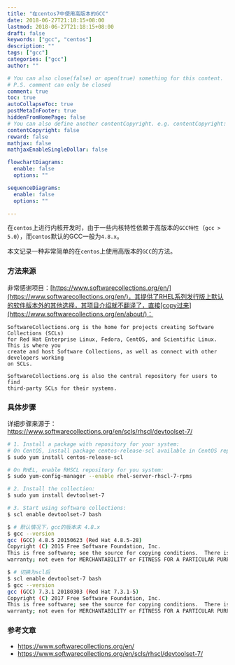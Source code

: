 ```yaml
---
title: "在centos7中使用高版本的GCC"
date: 2018-06-27T21:18:15+08:00
lastmod: 2018-06-27T21:18:15+08:00
draft: false
keywords: ["gcc", "centos"]
description: ""
tags: ["gcc"]
categories: ["gcc"]
author: ""

# You can also close(false) or open(true) something for this content.
# P.S. comment can only be closed
comment: true
toc: true
autoCollapseToc: true
postMetaInFooter: true
hiddenFromHomePage: false
# You can also define another contentCopyright. e.g. contentCopyright: "This is another copyright."
contentCopyright: false
reward: false
mathjax: false
mathjaxEnableSingleDollar: false

flowchartDiagrams:
  enable: false
  options: ""

sequenceDiagrams: 
  enable: false
  options: ""

---
```


在`centos`上进行内核开发时，由于一些内核特性依赖于高版本的`GCC特性`（`gcc > 5.0`），而`centos`默认的GCC一般为`4.8.x`。

本文记录一种非常简单的在`centos`上使用高版本的`GCC`的方法。

<!--more-->

### 方法来源

非常感谢项目：[https://www.softwarecollections.org/en/](https://www.softwarecollections.org/en/)，其提供了RHEL系列发行版上默认的软件版本外的其他选择，其项目介绍就不翻译了，直接[copy过来](https://www.softwarecollections.org/en/about/)：

```
SoftwareCollections.org is the home for projects creating Software Collections (SCLs)
for Red Hat Enterprise Linux, Fedora, CentOS, and Scientific Linux. This is where you
create and host Software Collections, as well as connect with other developers working
on SCLs.

SoftwareCollections.org is also the central repository for users to find
third-party SCLs for their systems.
```

### 具体步骤

详细步骤来源于：https://www.softwarecollections.org/en/scls/rhscl/devtoolset-7/

```bash
# 1. Install a package with repository for your system:
# On CentOS, install package centos-release-scl available in CentOS repository:
$ sudo yum install centos-release-scl

# On RHEL, enable RHSCL repository for you system:
$ sudo yum-config-manager --enable rhel-server-rhscl-7-rpms

# 2. Install the collection:
$ sudo yum install devtoolset-7

# 3. Start using software collections:
$ scl enable devtoolset-7 bash

$ # 默认情况下，gcc的版本未 4.8.x
$ gcc --version
gcc (GCC) 4.8.5 20150623 (Red Hat 4.8.5-28)
Copyright (C) 2015 Free Software Foundation, Inc.
This is free software; see the source for copying conditions.  There is NO
warranty; not even for MERCHANTABILITY or FITNESS FOR A PARTICULAR PURPOSE.

$ # 切换为scl后
$ scl enable devtoolset-7 bash
$ gcc --version
gcc (GCC) 7.3.1 20180303 (Red Hat 7.3.1-5)
Copyright (C) 2017 Free Software Foundation, Inc.
This is free software; see the source for copying conditions.  There is NO
warranty; not even for MERCHANTABILITY or FITNESS FOR A PARTICULAR PURPOSE.

```

### 参考文章

- https://www.softwarecollections.org/en/
- https://www.softwarecollections.org/en/scls/rhscl/devtoolset-7/
